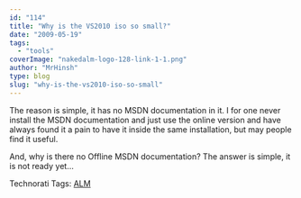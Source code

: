 ```yaml
---
id: "114"
title: "Why is the VS2010 iso so small?"
date: "2009-05-19"
tags: 
  - "tools"
coverImage: "nakedalm-logo-128-link-1-1.png"
author: "MrHinsh"
type: blog
slug: "why-is-the-vs2010-iso-so-small"
---
```


The reason is simple, it has no MSDN documentation in it. I for one never install the MSDN documentation and just use the online version and have always found it a pain to have it inside the same installation, but may people find it useful.

And, why is there no Offline MSDN documentation? The answer is simple, it is not ready yet…

Technorati Tags: [ALM](http://technorati.com/tags/ALM)


